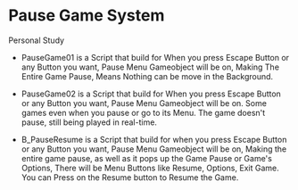 # Pause Game System
 Personal Study

- PauseGame01 is a Script that build for When you press Escape Button or any Button you want, Pause Menu Gameobject will be on, Making The Entire Game Pause, Means Nothing can be move in the Background.

- PauseGame02 is a Script that build for When you press Escape Button or any Button you want, Pause Menu Gameobject will be on. Some games even when you pause or go to its Menu. The game doesn't pause, still being played in real-time.

- B_PauseResume is a Script that build for when you press Escape Button or any Button you want, Pause Menu Gameobject will be on, Making the entire game pause, as well as it pops up the Game Pause or Game's Options, There will be Menu Buttons like Resume, Options, Exit Game. You can Press on the Resume button to Resume the Game.
